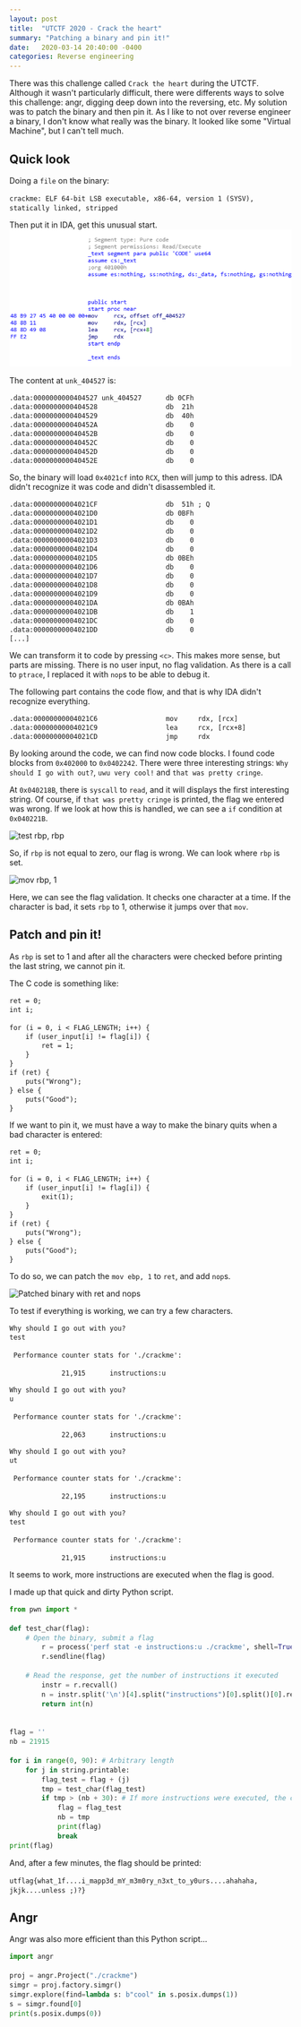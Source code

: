 ```yaml
---
layout: post
title:  "UTCTF 2020 - Crack the heart"
summary: "Patching a binary and pin it!"
date:   2020-03-14 20:40:00 -0400
categories: Reverse engineering
---
```

There was this challenge called `Crack the heart` during the UTCTF. Although it wasn't particularly difficult, there were differents ways to solve this challenge: angr, digging deep down into the reversing, etc. My solution was to patch the binary and then pin it. As I like to not over reverse engineer a binary, I don't know what really was the binary. It looked like some "Virtual Machine", but I can't tell much.


## Quick look

Doing a `file` on the binary:

`crackme: ELF 64-bit LSB executable, x86-64, version 1 (SYSV), statically linked, stripped`

Then put it in IDA, get this unusual start.
![Start](/assets/crack_the_heart/start.png)

The content at `unk_404527` is:

```
.data:0000000000404527 unk_404527      db 0CFh
.data:0000000000404528                 db  21h
.data:0000000000404529                 db  40h
.data:000000000040452A                 db    0
.data:000000000040452B                 db    0
.data:000000000040452C                 db    0
.data:000000000040452D                 db    0
.data:000000000040452E                 db    0
````

So, the binary will load `0x4021cf` into `RCX`, then will jump to this adress. IDA didn't recognize it was code and didn't disassembled it.

```
.data:00000000004021CF                 db  51h ; Q
.data:00000000004021D0                 db 0BFh
.data:00000000004021D1                 db    0
.data:00000000004021D2                 db    0
.data:00000000004021D3                 db    0
.data:00000000004021D4                 db    0
.data:00000000004021D5                 db 0BEh
.data:00000000004021D6                 db    0
.data:00000000004021D7                 db    0
.data:00000000004021D8                 db    0
.data:00000000004021D9                 db    0
.data:00000000004021DA                 db 0BAh
.data:00000000004021DB                 db    1
.data:00000000004021DC                 db    0
.data:00000000004021DD                 db    0
[...]
```

We can transform it to code by pressing `<c>`. This makes more sense, but parts are missing. There is no user input, no flag validation. As there is a call to `ptrace`, I replaced it with `nop`s to be able to debug it.

The following part contains the code flow, and that is why IDA didn't recognize everything.
```
.data:00000000004021C6                 mov     rdx, [rcx]
.data:00000000004021C9                 lea     rcx, [rcx+8]
.data:00000000004021CD                 jmp     rdx
```

By looking around the code, we can find now code blocks. I found code blocks from `0x402000` to `0x0402242`. There were three interesting strings: `Why should I go with out?`, `uwu very cool!` and `that was pretty cringe`.

At `0x040218B`, there is `syscall` to `read`, and it will displays the first interesting string. Of course, if `that was pretty cringe` is printed, the flag we entered was wrong. If we look at how this is handled, we can see a `if` condition at `0x040221B`.

![test rbp, rbp](/assets/crack_the_heart/if_good_flag.png)

So, if `rbp` is not equal to zero, our flag is wrong. We can look where `rbp` is set.

![mov rbp, 1](/assets/crack_the_heart/char_validation.png)

Here, we can see the flag validation. It checks one character at a time. If the character is bad, it sets `rbp` to 1, otherwise it jumps over that `mov`.

## Patch and pin it!

As `rbp` is set to 1 and after all the characters were checked before printing the last string, we cannot pin it.

The C code is something like:

```
ret = 0;
int i;

for (i = 0, i < FLAG_LENGTH; i++) {
    if (user_input[i] != flag[i]) {
        ret = 1;
    }
}
if (ret) {
    puts("Wrong");
} else {
    puts("Good");
}
```

If we want to pin it, we must have a way to make the binary quits when a bad character is entered:

```
ret = 0;
int i;

for (i = 0, i < FLAG_LENGTH; i++) {
    if (user_input[i] != flag[i]) {
        exit(1);
    }
}
if (ret) {
    puts("Wrong");
} else {
    puts("Good");
}
```

To do so, we can patch the `mov ebp, 1` to `ret`, and add `nop`s.

![Patched binary with ret and nops](/assets/crack_the_heart/ret_nops.png)

To test if everything is working, we can try a few characters.

```
Why should I go out with you?
test

 Performance counter stats for './crackme':

             21,915      instructions:u
```

```
Why should I go out with you?
u     

 Performance counter stats for './crackme':

             22,063      instructions:u 
```
```
Why should I go out with you?
ut

 Performance counter stats for './crackme':

             22,195      instructions:u                                              
```

```
Why should I go out with you?
test

 Performance counter stats for './crackme':

             21,915      instructions:u 
```

It seems to work, more instructions are executed when the flag is good.

I made up that quick and dirty Python script.

``` python
from pwn import *

def test_char(flag):
	# Open the binary, submit a flag
        r = process('perf stat -e instructions:u ./crackme', shell=True)
        r.sendline(flag)

	# Read the response, get the number of instructions it executed
        instr = r.recvall()
        n = instr.split('\n')[4].split("instructions")[0].split()[0].replace(',', '') 
        return int(n)


flag = '' 
nb = 21915

for i in range(0, 90): # Arbitrary length
    for j in string.printable:
        flag_test = flag + (j)   
        tmp = test_char(flag_test)
        if tmp > (nb + 30): # If more instructions were executed, the character is good
            flag = flag_test
            nb = tmp
            print(flag)
            break
print(flag)
```

And, after a few minutes, the flag should be printed:

`utflag{what_1f....i_mapp3d_mY_m3m0ry_n3xt_to_y0urs....ahahaha, jkjk....unless ;)?}`

## Angr

Angr was also more efficient than this Python script...

``` python
import angr

proj = angr.Project("./crackme")
simgr = proj.factory.simgr()
simgr.explore(find=lambda s: b"cool" in s.posix.dumps(1))
s = simgr.found[0]
print(s.posix.dumps(0))
```
